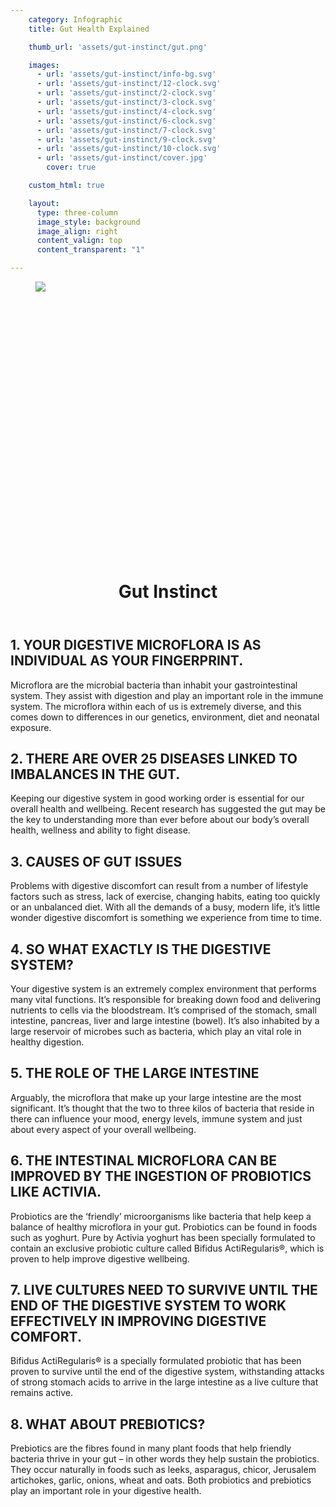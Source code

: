 ```yaml
---
    category: Infographic
    title: Gut Health Explained

    thumb_url: 'assets/gut-instinct/gut.png'

    images:
      - url: 'assets/gut-instinct/info-bg.svg'
      - url: 'assets/gut-instinct/12-clock.svg'
      - url: 'assets/gut-instinct/2-clock.svg'
      - url: 'assets/gut-instinct/3-clock.svg'
      - url: 'assets/gut-instinct/4-clock.svg'
      - url: 'assets/gut-instinct/6-clock.svg'
      - url: 'assets/gut-instinct/7-clock.svg'
      - url: 'assets/gut-instinct/9-clock.svg'
      - url: 'assets/gut-instinct/10-clock.svg'
      - url: 'assets/gut-instinct/cover.jpg'
        cover: true

    custom_html: true

    layout:
      type: three-column
      image_style: background
      image_align: right
      content_valign: top
      content_transparent: "1"

---
```


<div class="gut">
  <figure class="image">
    <img class="bg" src="assets/gut-instinct/info-bg.svg" data-media-id="images:1" data-original>
    <a href="#item1" data-overlay='false' data-app-view="layer" data-media-id="images:2" data-background-image="true" data-original></a>
    <a href="#item2" data-overlay='false' data-app-view="layer" data-media-id="images:3" data-background-image="true" data-original></a>
    <a href="#item3" data-overlay='false' data-app-view="layer" data-media-id="images:4" data-background-image="true" data-original></a>
    <a href="#item4" data-overlay='false' data-app-view="layer" data-media-id="images:5" data-background-image="true" data-original></a>
    <a href="#item5" data-overlay='false' data-app-view="layer" data-media-id="images:6" data-background-image="true" data-original></a>
    <a href="#item6" data-overlay='false' data-app-view="layer" data-media-id="images:7" data-background-image="true" data-original></a>
    <a href="#item7" data-overlay='false' data-app-view="layer" data-media-id="images:8" data-background-image="true" data-original></a>
    <a href="#item8" data-hint="Click to learn more" data-overlay='false' data-app-view="layer" data-media-id="images:9" data-background-image="true" data-original class="hint--top hint--always"></a>
    <div class="aspect-ratio" style="padding-bottom: 100%;"></div>
  </figure>
</div>

<figure class="cover-area image" style="background-image: url({{cover.url}})"></figure>
<div class="content">
  <header>
    <div class="wrapper">
      <h1 class="title">Gut Instinct</h1>
    </div>
  </header>

  <article id="item1" class="page stack">
    <div class="content">
      <h2>1. YOUR DIGESTIVE MICROFLORA IS AS INDIVIDUAL AS YOUR FINGERPRINT.</h2>
      <p>Microflora are the microbial bacteria than inhabit your gastrointestinal system. They assist with digestion and play an important role in the immune system. The microflora within each of us is extremely diverse, and this comes down to differences in our genetics, environment, diet and neonatal exposure.</p>
    </div>
  </article>
  <article id="item2" class="page stack">
    <div class="content">
      <h2>2. THERE ARE OVER 25 DISEASES LINKED TO IMBALANCES IN THE GUT.</h2>
      <p>Keeping our digestive system in good working order is essential for our overall health and wellbeing. Recent research has suggested the gut may be the key to understanding more than ever before about our body’s overall health, wellness and ability to fight disease.</p>
    </div>
  </article>
  <article id="item3" class="page stack">
    <div class="content">
      <h2>3. CAUSES OF GUT ISSUES</h2>
      <p>Problems with digestive discomfort can result from a number of lifestyle factors such as stress, lack of exercise, changing habits, eating too quickly or an unbalanced diet. With all the demands of a busy, modern life, it’s little wonder digestive discomfort is something we experience from time to time.</p>
    </div>
  </article>
  <article id="item4" class="page stack">
    <div class="content">
      <h2>4. SO WHAT EXACTLY IS THE DIGESTIVE SYSTEM?</h2>
      <p>Your digestive system is an extremely complex environment that performs many vital functions. It’s responsible for breaking down food and delivering nutrients to cells via the bloodstream. It’s comprised of the stomach, small intestine, pancreas, liver and large intestine (bowel). It’s also inhabited by a large reservoir of microbes such as bacteria, which play an vital role in healthy digestion.</p>
    </div>
  </article>
  <article id="item5" class="page stack">
    <div class="content">
      <h2>5. THE ROLE OF THE LARGE INTESTINE</h2>
      <p>Arguably, the microflora that make up your large intestine are the most significant. It’s thought that the two to three kilos of bacteria that reside in there can influence your mood, energy levels, immune system and just about every aspect of your overall wellbeing.</p>
    </div>
  </article>
  <article id="item6" class="page stack">
    <div class="content">
      <h2>6. THE INTESTINAL MICROFLORA CAN BE IMPROVED BY THE INGESTION OF PROBIOTICS LIKE ACTIVIA.</h2>
      <p>Probiotics are the ‘friendly’ microorganisms like bacteria that help keep a balance of healthy microflora in your gut. Probiotics can be found in foods such as yoghurt. Pure by Activia yoghurt has been specially formulated to contain an exclusive probiotic culture called Bifidus ActiRegularis®, which is proven to help improve digestive wellbeing.</p>
    </div>
  </article>
  <article id="item7" class="page stack">
    <div class="content">
      <h2>7. LIVE CULTURES NEED TO SURVIVE UNTIL THE END OF THE DIGESTIVE SYSTEM TO WORK EFFECTIVELY IN IMPROVING DIGESTIVE COMFORT.</h2>
      <p>Bifidus ActiRegularis® is a specially formulated probiotic that has been proven to survive until the end of the digestive system, withstanding attacks of strong stomach acids to arrive in the large intestine as a live culture that remains active.</p>
    </div>
  </article>
  <article id="item8" class="page stack">
    <div class="content">
      <h2>8. WHAT ABOUT PREBIOTICS?</h2>
      <p>Prebiotics are the fibres found in many plant foods that help friendly bacteria thrive in your gut – in other words they help sustain the probiotics. They occur naturally in foods such as leeks, asparagus, chicor, Jerusalem artichokes, garlic, onions, wheat and oats. Both probiotics and prebiotics play an important role in your digestive health.</p>
    </div>
  </article>
</div>

